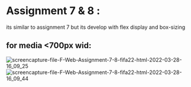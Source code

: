 # Assignment 7 & 8 :
its similar to assignment 7 but its develop with flex display and box-sizing
## for media <700px wid: 
![screencapture-file-F-Web-Assignment-7-8-fifa22-html-2022-03-28-16_09_25](https://user-images.githubusercontent.com/91725214/160391008-4b12b00b-d594-431a-9076-d0b224471ced.png)
![screencapture-file-F-Web-Assignment-7-8-fifa22-html-2022-03-28-16_09_44](https://user-images.githubusercontent.com/91725214/160391119-3eae7077-55cf-4c44-a4d5-4e3d370b2299.png)
